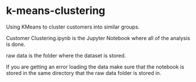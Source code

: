 # k-means-clustering
Using KMeans to cluster customers into similar groups.

Customer Clustering.ipynb is the Jupyter Notebook where all of the analysis is done.

raw data is the folder where the dataset is stored.

If you are getting an error loading the data make sure that the notebook is stored in the same directory that the raw data folder is stored in.
